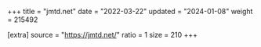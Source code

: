 +++
title = "jmtd.net"
date = "2022-03-22"
updated = "2024-01-08"
weight = 215492

[extra]
source = "https://jmtd.net/"
ratio = 1
size = 210
+++
